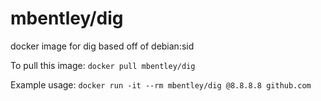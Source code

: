 mbentley/dig
============

docker image for dig
based off of debian:sid

To pull this image:
`docker pull mbentley/dig`

Example usage:
`docker run -it --rm mbentley/dig @8.8.8.8 github.com`
